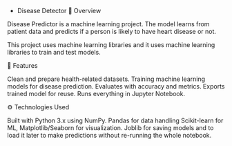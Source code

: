 - Disease Detector 📌 Overview

Disease Predictor is a machine learning project. The model learns from patient data and predicts if a person is likely to have heart disease or not.

This project uses machine learning libraries and it uses machine learning libraries to train and test models.

🚀 Features

Clean and prepare health-related datasets.
Training machine learning models for disease prediction.
Evaluates with accuracy and metrics.
Exports trained model for reuse.
Runs everything in Jupyter Notebook.

⚙️ Technologies Used 

Built with Python 3.x using NumPy.
Pandas for data handling 
Scikit-learn for ML, Matplotlib/Seaborn for visualization.
Joblib for saving models and to load it later to make predictions without re-running the whole notebook.

